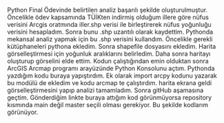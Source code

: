 Python Final Ödevinde belirtilen analiz başarılı şekilde oluşturulmuştur.
Öncelikle ödev kapsamında TÜİKten indirmiş olduğum illere göre nüfus verisini Arcgis oratmında iller.shp verisi ile birleştirerek nüfus yoğunluğu verisini hesapladım. Sonra bunu .shp uzantılı olarak kaydettim. 
Pythonda mekansal analiz yapmak için bu .shp verisini kullandım. 
Öncelikle gerekli kütüphaneleri pythona ekledim. Sonra shapefile dosyasını ekledim.
Harita görselleştirmesi için yoğunluk aralıklarını belirledim.
Daha sonra haritayı oluşturup görselini elde ettim.
Kodun çalıştığından emin olduktan sonra ArcGIS Arcmap programı arayüzünde Python Konsolunu açtım. Pythonda yazdığım kodu buraya yapıştırdım. Ek olarak import arcpy kodunu yazarak bu modülü de ekledim ve kodu arcmap te çalıştırdım. harita ekrana geldi görselleştirmesini yapıp analizi tamamladım. Sonra gitHub aşamasına geçtim. Gönderdiğim linkte buraya attığım kod görünmüyorsa repository kısmında main değil master seçili olması gerekiyor. Bu şekilde kodlarım görünüyor.

